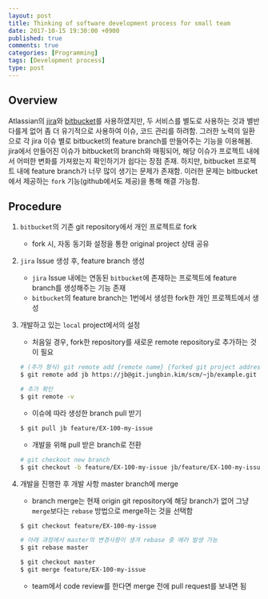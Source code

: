 ```yaml
---
layout: post
title: Thinking of software development process for small team 
date: 2017-10-15 19:30:00 +0900
published: true
comments: true
categories: [Programming]
tags: [Development process]
type: post
---
```


## Overview
Atlassian의 [jira](https://ko.atlassian.com/software/jira)와 [bitbucket](https://ko.atlassian.com/software/bitbucket)를 사용하였지만,
두 서비스를 별도로 사용하는 것과 별반 다를게 없어 좀 더 유기적으로 사용하여 이슈, 코드 관리를 하려함.
그러한 노력의 일환으로 각 jira 이슈 별로 bitbucket의 feature branch를 만들어주는 기능을 이용해봄.
jira에서 만들어진 이슈가 bitbucket의 branch와 매핑되어, 해당 이슈가 프로젝트 내에서 어떠한 변화를 가져왔는지 확인하기가 쉽다는 장점 존재. 
하지만, bitbucket 프로젝트 내에 feature branch가 너무 많이 생기는 문제가 존재함.
이러한 문제는 bitbucket에서 제공하는 `fork` 기능(github에서도 제공)을 통해 해결 가능함. 


## Procedure

1. `bitbucket`의 기존 git repository에서 개인 프로젝트로 fork 
    - fork 시, 자동 동기화 설정을 통한 original project 상태 공유

2. `jira` Issue 생성 후, feature branch 생성
    - `jira` Issue 내에는 연동된 `bitbucket`에 존재하는 프로젝트에 feature branch를 생성해주는 기능 존재
    - `bitbucket`의 feature branch는 1번에서 생성한 fork한 개인 프로젝트에서 생성

3. 개발하고 있는 `local` project에서의 설정 
    - 처음일 경우, fork한 repository를 새로운 remote repository로 추가하는 것이 필요     
    
    ```sh
    # (추가 형식) git remote add {remote name} {forked git project address at personal}
    $ git remote add jb https://jb@git.jungbin.kim/scm/~jb/example.git
    
    # 추가 확인
    $ git remote -v
    ``` 
    
    - 이슈에 따라 생성한 branch pull 받기 
    
    ```sh
    $ git pull jb feature/EX-100-my-issue
    ```
    
    
    - 개발을 위해 pull 받은 branch로 전환
    
    ```sh
    # git checkout new branch
    $ git checkout -b feature/EX-100-my-issue jb/feature/EX-100-my-issue
    ```

4. 개발을 진행한 후 개발 사항 master branch에 merge
    - branch merge는 현재 origin git repository에 해당 branch가 없어 그냥 `merge`보다는 `rebase` 방법으로 merge하는 것을 선택함
    
    ```sh
    $ git checkout feature/EX-100-my-issue
    
    # 아래 과정에서 master의 변경사항이 생겨 rebase 중 에러 발생 가능 
    $ git rebase master 
    
    $ git checkout master
    $ git merge feature/EX-100-my-issue
    ``` 

    - team에서 code review를 한다면 merge 전에  pull request를 보내면 됨 